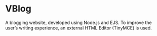 # VBlog
A blogging website, developed using Node.js and EJS. To improve the user’s writing experience, an external HTML Editor (TinyMCE) is used.

